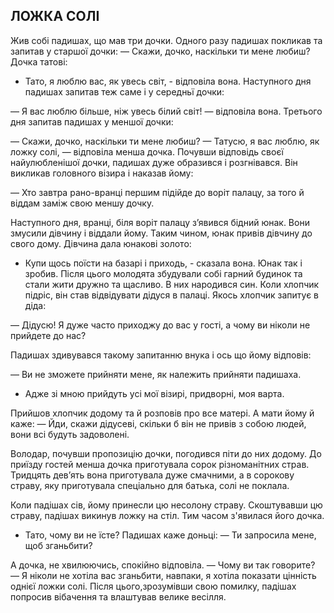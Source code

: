 ## ЛОЖКА СОЛІ

Жив собі падишах, що мав три дочки.
Одного разу падишах покликав та запитав у старшої дочки:
— Скажи, дочко, наскільки ти мене любиш?
Дочка татові:
- Тато, я люблю вас, як увесь світ, - відповіла вона.
Наступного дня падишах запитав теж саме і у середньї дочки:

— Я вас люблю більше, ніж увесь білий світ! — відповіла вона.
Третього дня запитав падишах у меншої дочки:

— Скажи, дочко, наскільки ти мене любиш?
— Татусю, я вас люблю, як ложку солі, — відповіла менша дочка.
Почувши відповідь своєї найулюбленішої дочки, падишах дуже образився і розгнівався.
Він викликав головного візира і наказав йому:

— Хто завтра рано-вранці першим підійде до воріт палацу, за того й віддам заміж свою меншу дочку.

Наступного дня, вранці, біля воріт палацу з’явився бідний юнак.
Вони змусили дівчину і віддали йому.
Таким чином, юнак привів дівчину до свого дому.
Дівчина дала юнакові золото:
- Купи щось поїсти на базарі і приходь, - сказала вона.
Юнак так і зробив.
Після цього молодята збудували собі гарний будинок та стали жити дружно та щасливо.
В них народився син.
Коли хлопчик підріс, він став відвідувати дідуся в палаці.
Якось хлопчик запитує в діда:

— Дідусю!
Я дуже часто приходжу до вас у гості, а чому ви ніколи не прийдете до нас?
Падишах здивувався такому запитанню внука і ось що йому відповів:

— Ви не зможете прийняти мене, як належить прийняти падишаха.
- Адже зі мною прийдуть усі мої візирі, придворні, моя варта.
Прийшов хлопчик додому та й розповів про все матері.
А мати йому й каже:
— Йди, скажи дідусеві, скільки б він не привів з собою людей, вони всі будуть задоволені.

Володар, почувши пропозицію дочки, погодився піти до них додому.
До приїзду гостей менша дочка приготувала сорок різноманітних страв.
Тридцять дев’ять вона приготувала дуже смачними, а в сорокову страву, яку приготувала спеціально для батька, солі не поклала.

Коли падішах сів, йому принесли цю несолону страву.
Скоштувавши цю страву, падішах викинув ложку на стіл.
Тим часом з'явилася його дочка.
- Тато, чому ви не їсте?
Падишах каже доньці:
— Ти запросила мене, щоб зганьбити?

А дочка, не хвилюючись, спокійно відповіла.
— Чому ви так говорите?
— Я ніколи не хотіла вас зганьбити, навпаки, я хотіла показати цінність однієї ложки солі.
Після цього,зрозумівши свою помилку, падішах попросив вібачення та влаштував велике весілля.
